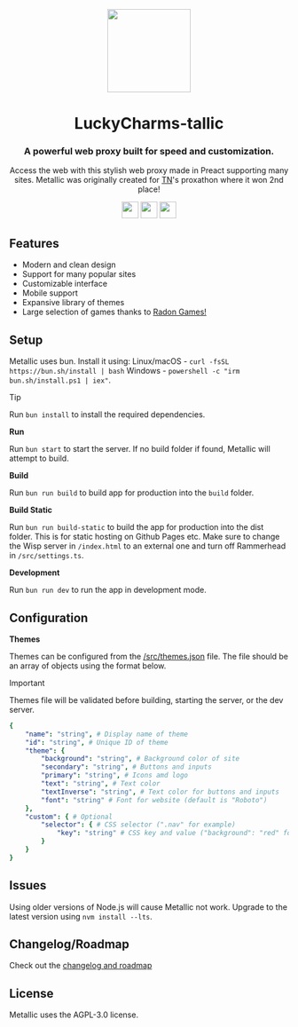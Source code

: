 <div align="center">
<img height="150px" src="https://raw.githubusercontent.com/cognetwork-dev/Metallic/main/public/assets/logo.svg">
<h1>LuckyCharms-tallic</h1>
<h3>A powerful web proxy built for speed and customization.</h3>
<p>Access the web with this stylish web proxy made in Preact supporting many sites. Metallic was originally created for <a href="https://github.com/titaniumnetwork-dev">TN</a>'s proxathon where it won 2nd place!</p>
</div>

<p align="center">
<a href="https://glitch.com/edit/#!/import/github/cognetwork-dev/Metallic"><img height="30px" src="https://raw.githubusercontent.com/FogNetwork/Tsunami/main/deploy/glitch2.svg"><img></a>
<a href="https://railway.app/new/template?template=https://github.com/cognetwork-dev/Metallic"><img height="30px" src="https://raw.githubusercontent.com/FogNetwork/Tsunami/main/deploy/railway2.svg"><img></a>
<a href="https://app.koyeb.com/deploy?type=git&repository=github.com/cognetwork-dev/Metallic&branch=main&name=Metallic"><img height="30px" src="https://raw.githubusercontent.com/FogNetwork/Tsunami/main/deploy/koyeb2.svg"><img></a>
</p>

## Features
- Modern and clean design
- Support for many popular sites
- Customizable interface
- Mobile support
- Expansive library of themes
- Large selection of games thanks to [Radon Games!](https://github.com/Radon-Games/Radon-Games/)

## Setup

Metallic uses bun. Install it using: Linux/macOS - `curl -fsSL https://bun.sh/install | bash` Windows - `powershell -c "irm bun.sh/install.ps1 | iex"`.

> [!TIP]
> Run `bun install` to install the required dependencies.

**Run**

Run `bun start` to start the server. If no build folder if found, Metallic will attempt to build.

**Build**

Run `bun run build` to build app for production into the `build` folder.

**Build Static**

Run `bun run build-static` to build the app for production into the dist folder. This is for static hosting on Github Pages etc. Make sure to change the Wisp server in `/index.html` to an external one and turn off Rammerhead in `/src/settings.ts`.

**Development**

Run `bun run dev` to run the app in development mode.

## Configuration

**Themes**

Themes can be configured from the [/src/themes.json](https://github.com/cognetwork-dev/Metallic/blob/main/src/themes.json) file. The file should be an array of objects using the format below.

> [!IMPORTANT]  
> Themes file will be validated before building, starting the server, or the dev server.

```yaml
{
    "name": "string", # Display name of theme
    "id": "string", # Unique ID of theme
    "theme": {
        "background": "string", # Background color of site
        "secondary": "string", # Buttons and inputs
        "primary": "string", # Icons amd logo
        "text": "string", # Text color
        "textInverse": "string", # Text color for buttons and inputs
        "font": "string" # Font for website (default is "Roboto")
    },
    "custom": { # Optional
        "selector": { # CSS selector (".nav" for example)
            "key": "string" # CSS key and value ("background": "red" for example)
        }
    }
}
```

## Issues
Using older versions of Node.js will cause Metallic not work. Upgrade to the latest version using `nvm install --lts`.

## Changelog/Roadmap
Check out the [changelog and roadmap](https://github.com/cognetwork-dev/Metallic/blob/main/CHANGELOG.md)

## License
Metallic uses the AGPL-3.0 license.
